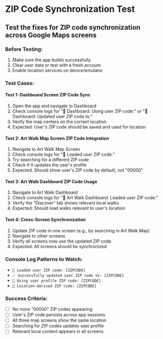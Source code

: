 # ZIP Code Synchronization Test

## Test the fixes for ZIP code synchronization across Google Maps screens

### Before Testing:
1. Make sure the app builds successfully
2. Clear user data or test with a fresh account
3. Enable location services on device/emulator

### Test Cases:

#### Test 1: Dashboard Screen ZIP Code Sync
1. Open the app and navigate to Dashboard
2. Check console logs for "📍 Dashboard: Using user ZIP code:" or "📍 Dashboard: Updated user ZIP code to:"
3. Verify the map centers on the correct location
4. Expected: User's ZIP code should be saved and used for location

#### Test 2: Art Walk Map Screen ZIP Code Integration
1. Navigate to Art Walk Map Screen
2. Check console logs for "📍 Loaded user ZIP code:" 
3. Try searching for a different ZIP code
4. Check if it updates the user's profile
5. Expected: Should show user's ZIP code by default, not "00000"

#### Test 3: Art Walk Dashboard ZIP Code Usage
1. Navigate to Art Walk Dashboard
2. Check console logs for "📍 Art Walk Dashboard: Loaded user ZIP code:"
3. Verify the "Discover" tab shows relevant local walks
4. Expected: Should load walks relevant to user's location

#### Test 4: Cross-Screen Synchronization
1. Update ZIP code in one screen (e.g., by searching in Art Walk Map)
2. Navigate to other screens
3. Verify all screens now use the updated ZIP code
4. Expected: All screens should be synchronized

### Console Log Patterns to Watch:
- `📍 Loaded user ZIP code: [ZIPCODE]`
- `✅ Successfully updated user ZIP code to: [ZIPCODE]`
- `📍 Using user profile ZIP code: [ZIPCODE]`
- `📍 Location-derived ZIP code: [ZIPCODE]`

### Success Criteria:
- [ ] No more "00000" ZIP codes appearing
- [ ] User's ZIP code persists across app sessions
- [ ] All three map screens show the same location
- [ ] Searching for ZIP codes updates user profile
- [ ] Relevant local content appears in all screens